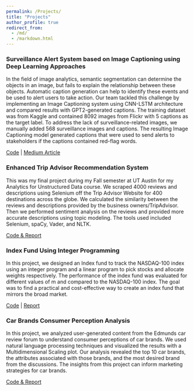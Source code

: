 ```yaml
---
permalink: /Projects/
title: "Projects"
author_profile: true
redirect_from: 
  - /md/
  - /markdown.html
---
```



### Surveillance Alert System based on Image Captioning using Deep Learning Approaches
In the field of image analytics, semantic segmentation can determine the objects in an image, but fails to explain the relationship between these objects. Automatic caption generation can help to identify these events and be used to alert users to take action. Our team tackled this challenge by implementing an Image Captioning system using CNN-LSTM architecture and compared results with GPT2-generated captions. The training dataset was from Kaggle and contained 8092 images from Flickr with 5 captions as the target label. To address the lack of surveillance-related images, we manually added 568 surveillance images and captions. The resulting Image Captioning model generated captions that were used to send alerts to stakeholders if the captions contained red-flag words.

[Code](#) | [Medium Article](#)

### Enhanced Trip Advisor Recommendation System
This was my final project during my Fall semester at UT Austin for my Analytics for Unstructured Data course. We scraped 4000 reviews and descriptions using Selenium off the Trip Advisor Website for 400 destinations across the globe. We calculated the similarity between the reviews and descriptions provided by the business owners/TripAdvisor. Then we performed sentiment analysis on the reviews and provided more accurate descriptions using topic modeling. The tools used included Selenium, spaCy, Vader, and NLTK.

[Code & Report](#)

### Index Fund Using Integer Programming
In this project, we designed an Index fund to track the NASDAQ-100 index using an integer program and a linear program to pick stocks and allocate weights respectively. The performance of the index fund was evaluated for different values of m and compared to the NASDAQ-100 index. The goal was to find a practical and cost-effective way to create an index fund that mirrors the broad market.

[Code](#) | [Report](#)

### Car Brands Consumer Perception Analysis
In this project, we analyzed user-generated content from the Edmunds car review forum to understand consumer perceptions of car brands. We used natural language processing techniques and visualized the results with a Multidimensional Scaling plot. Our analysis revealed the top 10 car brands, the attributes associated with those brands, and the most desired brand from the discussions. The insights from this project can inform marketing strategies for car brands.

[Code & Report](#)
